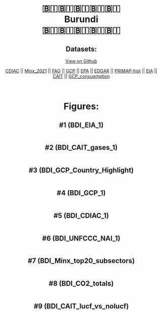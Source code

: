 
<center>
<h1 align="center">
🇧🇮🇧🇮🇧🇮🇧🇮🇧🇮
<br>
Burundi
<br>
🇧🇮🇧🇮🇧🇮🇧🇮🇧🇮
</h1>
<h2>Datasets:</h2>
<p><a href="https://github.com/dquintani/GreenhouseData/tree/master/country_data/BDI_Burundi/data">View on Github</a>
<br></p><p><a href="data/BDI_CDIAC.csv">CDIAC</a> || <a href="data/BDI_Minx_2021.csv">Minx_2021</a> || <a href="data/BDI_FAO.csv">FAO</a> || <a href="data/BDI_GCP.csv">GCP</a> || <a href="data/BDI_EPA.csv">EPA</a> || <a href="data/BDI_EDGAR.csv">EDGAR</a> || <a href="data/BDI_PRIMAP-hist.csv">PRIMAP-hist</a> || <a href="data/BDI_EIA.csv">EIA</a> || <a href="data/BDI_CAIT.csv">CAIT</a> || <a href="data/BDI_GCP_consupmption.csv">GCP_consupmption</a></p><p><br></p>
<h1>Figures:</h1><h2>#1 (BDI_EIA_1)</h2>
<p><img alt="" src="figures/BDI_EIA_1.png" /></p><h2>#2 (BDI_CAIT_gases_1)</h2>
<p><img alt="" src="figures/BDI_CAIT_gases_1.png" /></p><h2>#3 (BDI_GCP_Country_Highlight)</h2>
<p><img alt="" src="figures/BDI_GCP_Country_Highlight.png" /></p><h2>#4 (BDI_GCP_1)</h2>
<p><img alt="" src="figures/BDI_GCP_1.png" /></p><h2>#5 (BDI_CDIAC_1)</h2>
<p><img alt="" src="figures/BDI_CDIAC_1.png" /></p><h2>#6 (BDI_UNFCCC_NAI_1)</h2>
<p><img alt="" src="figures/BDI_UNFCCC_NAI_1.png" /></p><h2>#7 (BDI_Minx_top20_subsectors)</h2>
<p><img alt="" src="figures/BDI_Minx_top20_subsectors.png" /></p><h2>#8 (BDI_CO2_totals)</h2>
<p><img alt="" src="figures/BDI_CO2_totals.png" /></p><h2>#9 (BDI_CAIT_lucf_vs_nolucf)</h2>
<p><img alt="" src="figures/BDI_CAIT_lucf_vs_nolucf.png" /></p>